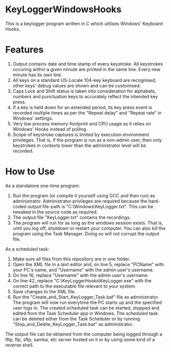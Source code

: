 # KeyLoggerWindowsHooks
This is a keylogger program written in C which utilises Windows' Keyboard Hooks.

# Features

1) Output contains date and time stamp of every keystroke. All keystrokes occuring within a given minute are printed in the same       line. Every new minute has its own line.
2) All keys on a standard US-Locale 104-key keyboard are recognised; other keys' debug values are shown and can be customised.
3) Caps Lock and Shift status is taken into consideration for alphabets, numbers and punctuation keys to accurately reflect the intended key press.
4) If a key is held down for an extended period, its key press event is recorded multiple times as per the "Repeat delay" and "Repeat rate" in Windows' settings.
5) Very low process memory-footprint and CPU usage as it relies on Windows' Hooks instead of polling.
6) Scope of keystroke captures is limited by execution environment privileges. That is, if the program is run as a non-admin user, then only keystrokes in contexts lower than the administrator level will be recorded.

# How to Use

As a standalone one-time program:
1) Run the program (or compile it yourself using GCC and then run) as administrator. Administrator privileges are required because the hard-coded output file-path is "C:\Windows\KeyLogger.txt". This can be tweaked in the source code as required.
2) The output file "KeyLogger.txt" contains the recordings.
3) The program will run for as long as the windows session exists. That is, until you log off, shutdown or restart your computer. You can also kill the program using the Task Manager. Doing so will not corrupt the output file.

As a scheduled task:
1) Make sure all files from this repository are in one folder.
2) Open the XML file in a text editor and, on line 5, replace "PCName" with your PC's name, and "Username" with the admin user's username.
3) On line 16, replace "Username" with the admin user's username.
4) On line 42, replace "C:\KeyLoggerHooks\KeyLogger.exe" with the correct path to the executable file relevant to your system.
5) Save changes to the XML file.
6) Run the "Create_and_Start_KeyLogger_Task.bat" file as administrator.
The program will now run everytime the PC starts up and the specified user logs in. The created scheduled task can be started, stopped and edited from the Task Scheduler app in Windows.
The scheduled task can be deleted either from the Task Scheduler or by running "Stop_and_Delete_KeyLogger_Task.bat" as administrator.

The output file can be obtained from the computer being logged through a tftp, ftp, sftp, samba, etc server hosted on it or by using some kind of a reverse shell.
